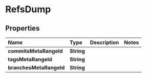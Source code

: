 # RefsDump

## Properties

| Name | Type | Description | Notes |
| :--- | :--- | :--- | :--- |
| **commitsMetaRangeId** | **String** |  |  |
| **tagsMetaRangeId** | **String** |  |  |
| **branchesMetaRangeId** | **String** |  |  |

